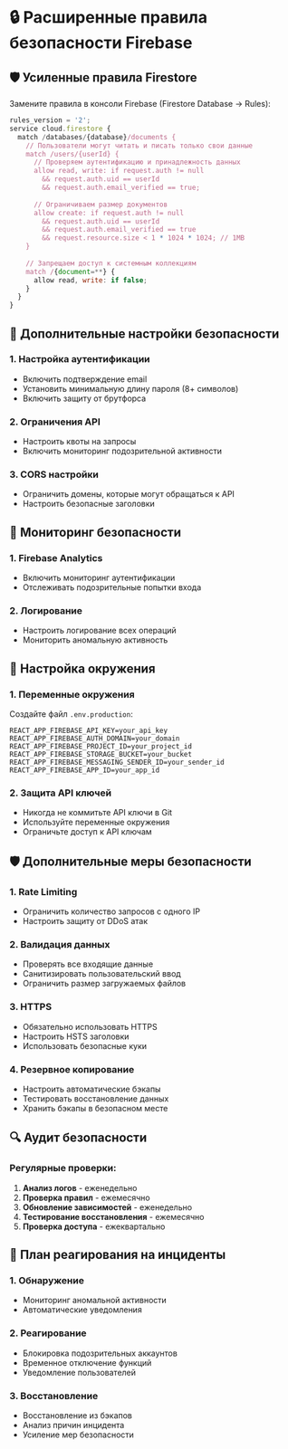 # 🔒 Расширенные правила безопасности Firebase

## 🛡️ Усиленные правила Firestore

Замените правила в консоли Firebase (Firestore Database → Rules):

```javascript
rules_version = '2';
service cloud.firestore {
  match /databases/{database}/documents {
    // Пользователи могут читать и писать только свои данные
    match /users/{userId} {
      // Проверяем аутентификацию и принадлежность данных
      allow read, write: if request.auth != null 
        && request.auth.uid == userId
        && request.auth.email_verified == true;
      
      // Ограничиваем размер документов
      allow create: if request.auth != null 
        && request.auth.uid == userId
        && request.auth.email_verified == true
        && request.resource.size < 1 * 1024 * 1024; // 1MB
    }
    
    // Запрещаем доступ к системным коллекциям
    match /{document=**} {
      allow read, write: if false;
    }
  }
}
```

## 🔐 Дополнительные настройки безопасности

### 1. **Настройка аутентификации**
- Включить подтверждение email
- Установить минимальную длину пароля (8+ символов)
- Включить защиту от брутфорса

### 2. **Ограничения API**
- Настроить квоты на запросы
- Включить мониторинг подозрительной активности

### 3. **CORS настройки**
- Ограничить домены, которые могут обращаться к API
- Настроить безопасные заголовки

## 🚨 Мониторинг безопасности

### 1. **Firebase Analytics**
- Включить мониторинг аутентификации
- Отслеживать подозрительные попытки входа

### 2. **Логирование**
- Настроить логирование всех операций
- Мониторить аномальную активность

## 🔧 Настройка окружения

### 1. **Переменные окружения**
Создайте файл `.env.production`:
```
REACT_APP_FIREBASE_API_KEY=your_api_key
REACT_APP_FIREBASE_AUTH_DOMAIN=your_domain
REACT_APP_FIREBASE_PROJECT_ID=your_project_id
REACT_APP_FIREBASE_STORAGE_BUCKET=your_bucket
REACT_APP_FIREBASE_MESSAGING_SENDER_ID=your_sender_id
REACT_APP_FIREBASE_APP_ID=your_app_id
```

### 2. **Защита API ключей**
- Никогда не коммитьте API ключи в Git
- Используйте переменные окружения
- Ограничьте доступ к API ключам

## 🛡️ Дополнительные меры безопасности

### 1. **Rate Limiting**
- Ограничить количество запросов с одного IP
- Настроить защиту от DDoS атак

### 2. **Валидация данных**
- Проверять все входящие данные
- Санитизировать пользовательский ввод
- Ограничить размер загружаемых файлов

### 3. **HTTPS**
- Обязательно использовать HTTPS
- Настроить HSTS заголовки
- Использовать безопасные куки

### 4. **Резервное копирование**
- Настроить автоматические бэкапы
- Тестировать восстановление данных
- Хранить бэкапы в безопасном месте

## 🔍 Аудит безопасности

### Регулярные проверки:
1. **Анализ логов** - еженедельно
2. **Проверка правил** - ежемесячно
3. **Обновление зависимостей** - еженедельно
4. **Тестирование восстановления** - ежемесячно
5. **Проверка доступа** - ежеквартально

## 🚨 План реагирования на инциденты

### 1. **Обнаружение**
- Мониторинг аномальной активности
- Автоматические уведомления

### 2. **Реагирование**
- Блокировка подозрительных аккаунтов
- Временное отключение функций
- Уведомление пользователей

### 3. **Восстановление**
- Восстановление из бэкапов
- Анализ причин инцидента
- Усиление мер безопасности
